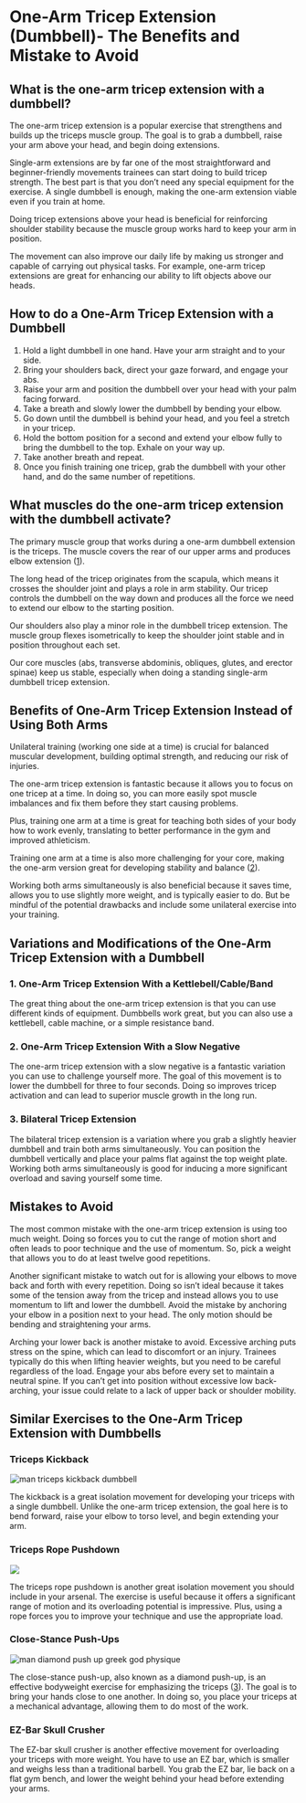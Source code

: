 # One-Arm Tricep Extension (Dumbbell)- The Benefits and Mistake to Avoid

## What is the one-arm tricep extension with a dumbbell?

The one-arm tricep extension is a popular exercise that strengthens and builds up the triceps muscle group. The goal is to grab a dumbbell, raise your arm above your head, and begin doing extensions. 

Single-arm extensions are by far one of the most straightforward and beginner-friendly movements trainees can start doing to build tricep strength. The best part is that you don’t need any special equipment for the exercise. A single dumbbell is enough, making the one-arm extension viable even if you train at home.

Doing tricep extensions above your head is beneficial for reinforcing shoulder stability because the muscle group works hard to keep your arm in position. 

The movement can also improve our daily life by making us stronger and capable of carrying out physical tasks. For example, one-arm tricep extensions are great for enhancing our ability to lift objects above our heads.

## How to do a One-Arm Tricep Extension with a Dumbbell 

  1. Hold a light dumbbell in one hand. Have your arm straight and to your side. 
  2. Bring your shoulders back, direct your gaze forward, and engage your abs.
  3. Raise your arm and position the dumbbell over your head with your palm facing forward. 
  4. Take a breath and slowly lower the dumbbell by bending your elbow.
  5. Go down until the dumbbell is behind your head, and you feel a stretch in your tricep.
  6. Hold the bottom position for a second and extend your elbow fully to bring the dumbbell to the top. Exhale on your way up.
  7. Take another breath and repeat.
  8. Once you finish training one tricep, grab the dumbbell with your other hand, and do the same number of repetitions.

## What muscles do the one-arm tricep extension with the dumbbell activate?

The primary muscle group that works during a one-arm dumbbell extension is the triceps. The muscle covers the rear of our upper arms and produces elbow extension ([1](https://www.physio-pedia.com/Triceps_brachii)). 

The long head of the tricep originates from the scapula, which means it crosses the shoulder joint and plays a role in arm stability. Our tricep controls the dumbbell on the way down and produces all the force we need to extend our elbow to the starting position.

Our shoulders also play a minor role in the dumbbell tricep extension. The muscle group flexes isometrically to keep the shoulder joint stable and in position throughout each set. 

Our core muscles (abs, transverse abdominis, obliques, glutes, and erector spinae) keep us stable, especially when doing a standing single-arm dumbbell tricep extension.

## Benefits of One-Arm Tricep Extension Instead of Using Both Arms

Unilateral training (working one side at a time) is crucial for balanced muscular development, building optimal strength, and reducing our risk of injuries. 

The one-arm tricep extension is fantastic because it allows you to focus on one tricep at a time. In doing so, you can more easily spot muscle imbalances and fix them before they start causing problems. 

Plus, training one arm at a time is great for teaching both sides of your body how to work evenly, translating to better performance in the gym and improved athleticism.

Training one arm at a time is also more challenging for your core, making the one-arm version great for developing stability and balance ([2](https://pubmed.ncbi.nlm.nih.gov/21877146/)).

Working both arms simultaneously is also beneficial because it saves time, allows you to use slightly more weight, and is typically easier to do. But be mindful of the potential drawbacks and include some unilateral exercise into your training.

## Variations and Modifications of the One-Arm Tricep Extension with a Dumbbell

### 1\. One-Arm Tricep Extension With a Kettlebell/Cable/Band

The great thing about the one-arm tricep extension is that you can use different kinds of equipment. Dumbbells work great, but you can also use a kettlebell, cable machine, or a simple resistance band. 

### 2\. One-Arm Tricep Extension With a Slow Negative

The one-arm tricep extension with a slow negative is a fantastic variation you can use to challenge yourself more. The goal of this movement is to lower the dumbbell for three to four seconds. Doing so improves tricep activation and can lead to superior muscle growth in the long run.

### 3\. Bilateral Tricep Extension

The bilateral tricep extension is a variation where you grab a slightly heavier dumbbell and train both arms simultaneously. You can position the dumbbell vertically and place your palms flat against the top weight plate. Working both arms simultaneously is good for inducing a more significant overload and saving yourself some time.

## Mistakes to Avoid

The most common mistake with the one-arm tricep extension is using too much weight. Doing so forces you to cut the range of motion short and often leads to poor technique and the use of momentum. So, pick a weight that allows you to do at least twelve good repetitions.

Another significant mistake to watch out for is allowing your elbows to move back and forth with every repetition. Doing so isn’t ideal because it takes some of the tension away from the tricep and instead allows you to use momentum to lift and lower the dumbbell. Avoid the mistake by anchoring your elbow in a position next to your head. The only motion should be bending and straightening your arms.

Arching your lower back is another mistake to avoid. Excessive arching puts stress on the spine, which can lead to discomfort or an injury. Trainees typically do this when lifting heavier weights, but you need to be careful regardless of the load. Engage your abs before every set to maintain a neutral spine. If you can’t get into position without excessive low back-arching, your issue could relate to a lack of upper back or shoulder mobility. 

## Similar Exercises to the One-Arm Tricep Extension with Dumbbells

### Triceps Kickback

![man triceps kickback dumbbell](data:image/gif;base64,R0lGODlhAQABAAAAACH5BAEKAAEALAAAAAABAAEAAAICTAEAOw==)![man triceps kickback dumbbell](https://www.hevyapp.com/wp-content/uploads/DSC03366-1024x746.jpg)

The kickback is a great isolation movement for developing your triceps with a single dumbbell. Unlike the one-arm tricep extension, the goal here is to bend forward, raise your elbow to torso level, and begin extending your arm.

### Triceps Rope Pushdown

![](data:image/gif;base64,R0lGODlhAQABAAAAACH5BAEKAAEALAAAAAABAAEAAAICTAEAOw==)![](https://www.hevyapp.com/wp-content/uploads/02001101-Cable-Pushdown-with-rope-attachment_Upper-Arms_small.jpg)

The triceps rope pushdown is another great isolation movement you should include in your arsenal. The exercise is useful because it offers a significant range of motion and its overloading potential is impressive. Plus, using a rope forces you to improve your technique and use the appropriate load.

### Close-Stance Push-Ups

![man diamond push up greek god physique](data:image/gif;base64,R0lGODlhAQABAAAAACH5BAEKAAEALAAAAAABAAEAAAICTAEAOw==)![man diamond push up greek god physique](https://www.hevyapp.com/wp-content/uploads/DSC03855-1024x424.jpg)

The close-stance push-up, also known as a diamond push-up, is an effective bodyweight exercise for emphasizing the triceps ([3](https://www.ncbi.nlm.nih.gov/pmc/articles/PMC4792988/)). The goal is to bring your hands close to one another. In doing so, you place your triceps at a mechanical advantage, allowing them to do most of the work.

### EZ-Bar Skull Crusher

The EZ-bar skull crusher is another effective movement for overloading your triceps with more weight. You have to use an EZ bar, which is smaller and weighs less than a traditional barbell. You grab the EZ bar, lie back on a flat gym bench, and lower the weight behind your head before extending your arms.